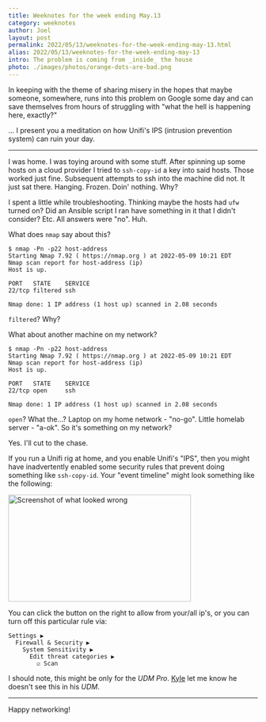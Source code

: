 ```yaml
---
title: Weeknotes for the week ending May.13
category: weeknotes
author: Joel
layout: post
permalink: 2022/05/13/weeknotes-for-the-week-ending-may-13.html
alias: 2022/05/13/weeknotes-for-the-week-ending-may-13
intro: The problem is coming from _inside_ the house
photo: ./images/photos/orange-dots-are-bad.png
---
```


In keeping with the theme of sharing misery in the hopes that maybe someone, somewhere, runs into this problem
on Google some day and can save themselves from hours of struggling with "what the hell is happening here, exactly?"

... I present you a meditation on how Unifi's IPS (intrusion prevention system) can ruin your day.

***

I was home. I was toying around with some stuff. After spinning up some hosts on a cloud provider I tried to
`ssh-copy-id` a key into said hosts. Those worked just fine. Subsequent attempts to ssh into the machine did not. It
just sat there. Hanging. Frozen. Doin' nothing. Why?

I spent a little while troubleshooting. Thinking maybe the hosts had `ufw` turned on? Did an Ansible script
I ran have something in it that I didn't consider? Etc. All answers were "no". Huh.

What does `nmap` say about this?

```
$ nmap -Pn -p22 host-address
Starting Nmap 7.92 ( https://nmap.org ) at 2022-05-09 10:21 EDT
Nmap scan report for host-address (ip)
Host is up.

PORT   STATE    SERVICE
22/tcp filtered ssh

Nmap done: 1 IP address (1 host up) scanned in 2.08 seconds
```

`filtered`? Why?

What about another machine on my network?

```
$ nmap -Pn -p22 host-address
Starting Nmap 7.92 ( https://nmap.org ) at 2022-05-09 10:21 EDT
Nmap scan report for host-address (ip)
Host is up.

PORT   STATE    SERVICE
22/tcp open     ssh

Nmap done: 1 IP address (1 host up) scanned in 2.08 seconds
```

`open`? What the...?  Laptop on my home network - "no-go". Little homelab server - "a-ok". So it's something
on my network?

Yes. I'll cut to the chase.

If you run a Unifi rig at home, and you enable Unifi's "IPS", then you might have inadvertently enabled some security
rules that prevent doing something like `ssh-copy-id`. Your "event timeline" might look something like the following:

<picture>
  <source
    srcset="{% imgproxy_url path: "/images/photos/orange-dots-are-bad.png", width: 1344 %}"
    media="(min-width: 413px)" />
  <img
    src="{% imgproxy_url path: "/images/photos/orange-dots-are-bad.png", width: 738 %}"
    alt="Screenshot of what looked wrong"
    width="369"
    height="216"
    loading="lazy" />
</picture>

You can click the button on the right to allow from your/all ip's, or you can turn off this particular rule via:

```
Settings ▶
  Firewall & Security ▶
    System Sensitivity ▶
      Edit threat categories ▶
        ☑️ Scan
```

I should note, this might be only for the *UDM Pro*. [Kyle](https://twitter.com/kyleridolfo) let me know he doesn't see this in his *UDM*.

***

Happy networking!
